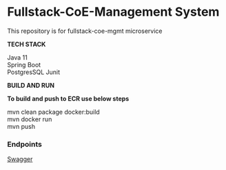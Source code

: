 # **Fullstack-CoE-Management System**

This repository is for fullstack-coe-mgmt microservice

**TECH STACK**

Java 11  
Spring Boot  
PostgresSQL
Junit

**BUILD AND RUN**

**To build and push to ECR use below steps<br/>**

mvn clean package docker:build <br/>
mvn docker run <br/>
mvn push

### Endpoints 

[Swagger](http://localhost:8098/fullstack-coe-mgmt/swagger-ui/)